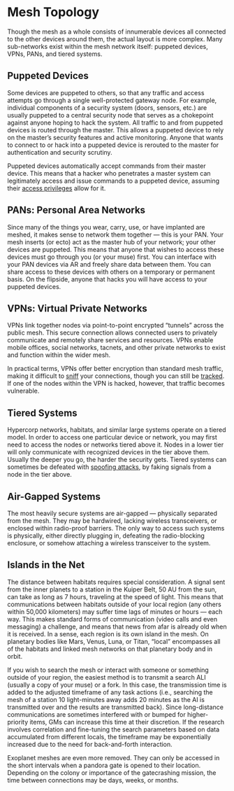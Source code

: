# Mesh Topology

Though the mesh as a whole consists of innumerable devices all connected to the other devices around them, the actual layout is more complex. Many sub-networks exist within the mesh network itself: puppeted devices, VPNs, PANs, and tiered systems.

## Puppeted Devices

Some devices are puppeted to others, so that any traffic and access attempts go through a single well-protected gateway node. For example, individual components of a security system (doors, sensors, etc.) are usually puppeted to a central security node that serves as a chokepoint against anyone hoping to hack the system. All traffic to and from puppeted devices is routed through the master. This allows a puppeted device to rely on the master’s security features and active monitoring. Anyone that wants to connect to or hack into a puppeted device is rerouted to the master for authentication and security scrutiny.

Puppeted devices automatically accept commands from their master device. This means that a hacker who penetrates a master system can legitimately access and issue commands to a puppeted device, assuming their [access privileges](05-authentication-and-encryption.md#accounts--access-privileges) allow for it.

## PANs: Personal Area Networks

Since many of the things you wear, carry, use, or have implanted are meshed, it makes sense to network them together — this is your PAN. Your mesh inserts (or ecto) act as the master hub of your network; your other devices are puppeted. This means that anyone that wishes to access these devices must go through you (or your muse) first. You can interface with your PAN devices via AR and freely share data between them. You can share access to these devices with others on a temporary or permanent basis. On the flipside, anyone that hacks you will have access to your puppeted devices.

## VPNs: Virtual Private Networks

VPNs link together nodes via point-to-point encrypted “tunnels” across the public mesh. This secure connection allows connected users to privately communicate and remotely share services and resources. VPNs enable mobile offices, social networks, tacnets, and other private networks to exist and function within the wider mesh.

In practical terms, VPNs offer better encryption than standard mesh traffic, making it difficult to [sniff](04-devices-apps-and-links.md#sniffing) your connections, though you can still be [tracked](10-tracking.md). If one of the nodes within the VPN is hacked, however, that traffic becomes vulnerable.

## Tiered Systems

Hypercorp networks, habitats, and similar large systems operate on a tiered model. In order to access one particular device or network, you may first need to access the nodes or networks tiered above it. Nodes in a lower tier will only communicate with recognized devices in the tier above them. Usually the deeper you go, the harder the security gets. Tiered systems can sometimes be defeated with [spoofing attacks](05-authentication-and-encryption.md#spoofing), by faking signals from a node in the tier above.

## Air-Gapped Systems

The most heavily secure systems are air-gapped — physically separated from the mesh. They may be hardwired, lacking wireless transceivers, or enclosed within radio-proof barriers. The only way to access such systems is physically, either directly plugging in, defeating the radio-blocking enclosure, or somehow attaching a wireless transceiver to the system.

## Islands in the Net

The distance between habitats requires special consideration. A signal sent from the inner planets to a station in the Kuiper Belt, 50&nbsp;AU from the sun, can take as long as 7 hours, traveling at the speed of light. This means that communications between habitats outside of your local region (any others within 50,000 kilometers) may suffer time lags of minutes or hours — each way. This makes standard forms of communication (video calls and even messaging) a challenge, and means that news from afar is already old when it is received. In a sense, each region is its own island in the mesh. On planetary bodies like Mars, Venus, Luna, or Titan, “local” encompasses all of the habitats and linked mesh networks on that planetary body and in orbit.

If you wish to search the mesh or interact with someone or something outside of your region, the easiest method is to transmit a search ALI (usually a copy of your muse) or a fork. In this case, the transmission time is added to the adjusted timeframe of any task actions (i.e., searching the mesh of a station 10 light-minutes away adds 20 minutes as the AI is transmitted over and the results are transmitted back). Since long-distance communications are sometimes interfered with or bumped for higher-priority items, GMs can increase this time at their discretion. If the research involves correlation and fine-tuning the search parameters based on data accumulated from different locals, the timeframe may be exponentially increased due to the need for back-and-forth interaction.

Exoplanet meshes are even more removed. They can only be accessed in the short intervals when a pandora gate is opened to their location. Depending on the colony or importance of the gatecrashing mission, the time between connections may be days, weeks, or months.
